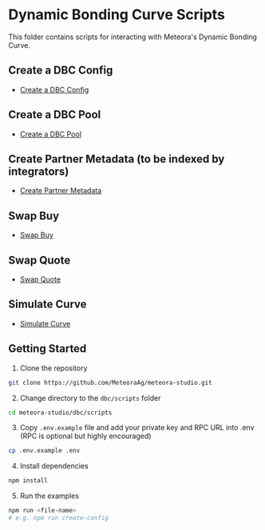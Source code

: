 # Dynamic Bonding Curve Scripts

This folder contains scripts for interacting with Meteora's Dynamic Bonding Curve.

## Create a DBC Config

- [Create a DBC Config](./src/create-config.ts)

## Create a DBC Pool

- [Create a DBC Pool](./src/create-pool.ts)

## Create Partner Metadata (to be indexed by integrators)

- [Create Partner Metadata](./src/create-partner-metadata.ts)

## Swap Buy

- [Swap Buy](./src/swap-buy.ts)

## Swap Quote

- [Swap Quote](./src/swap-quote.ts)

## Simulate Curve

- [Simulate Curve](./src/simulate-curve.ts)

## Getting Started

1. Clone the repository

```bash
git clone https://github.com/MeteoraAg/meteora-studio.git
```

2. Change directory to the `dbc/scripts` folder

```bash
cd meteora-studio/dbc/scripts
```

3. Copy `.env.example` file and add your private key and RPC URL into .env (RPC is optional but highly encouraged)

```bash
cp .env.example .env
```

4. Install dependencies

```bash
npm install
```

5. Run the examples

```bash
npm run <file-name>
# e.g. npm run create-config
```

